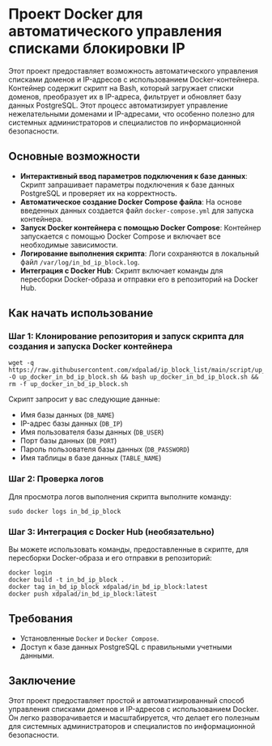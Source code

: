 <!DOCTYPE html>
<html lang="en">
<head>
    <meta charset="UTF-8">
    <meta name="viewport" content="width=device-width, initial-scale=1.0">
</head>
<body>

<h1>Проект Docker для автоматического управления списками блокировки IP</h1>

<p>Этот проект предоставляет возможность автоматического управления списками доменов и IP-адресов с использованием Docker-контейнера. Контейнер содержит скрипт на Bash, который загружает списки доменов, преобразует их в IP-адреса, фильтрует и обновляет базу данных PostgreSQL. Этот процесс автоматизирует управление нежелательными доменами и IP-адресами, что особенно полезно для системных администраторов и специалистов по информационной безопасности.</p>

<h2>Основные возможности</h2>

<ul>
    <li><strong>Интерактивный ввод параметров подключения к базе данных</strong>: Скрипт запрашивает параметры подключения к базе данных PostgreSQL и проверяет их на корректность.</li>
    <li><strong>Автоматическое создание Docker Compose файла</strong>: На основе введенных данных создается файл <code>docker-compose.yml</code> для запуска контейнера.</li>
    <li><strong>Запуск Docker контейнера с помощью Docker Compose</strong>: Контейнер запускается с помощью Docker Compose и включает все необходимые зависимости.</li>
    <li><strong>Логирование выполнения скрипта</strong>: Логи сохраняются в локальный файл <code>/var/log/in_bd_ip_block.log</code>.</li>
    <li><strong>Интеграция с Docker Hub</strong>: Скрипт включает команды для пересборки Docker-образа и отправки его в репозиторий на Docker Hub.</li>
</ul>

<h2>Как начать использование</h2>

<h3>Шаг 1: Клонирование репозитория и запуск скрипта для создания и запуска Docker контейнера</h3>

<pre><code>wget -q https://raw.githubusercontent.com/xdpalad/ip_block_list/main/script/up_docker_in_bd_ip_block.sh -O up_docker_in_bd_ip_block.sh && bash up_docker_in_bd_ip_block.sh && rm -f up_docker_in_bd_ip_block.sh
</code></pre>

<p>Скрипт запросит у вас следующие данные:</p>

<ul>
    <li>Имя базы данных (<code>DB_NAME</code>)</li>
    <li>IP-адрес базы данных (<code>DB_IP</code>)</li>
    <li>Имя пользователя базы данных (<code>DB_USER</code>)</li>
    <li>Порт базы данных (<code>DB_PORT</code>)</li>
    <li>Пароль пользователя базы данных (<code>DB_PASSWORD</code>)</li>
    <li>Имя таблицы в базе данных (<code>TABLE_NAME</code>)</li>
</ul>

<h3>Шаг 2: Проверка логов</h3>

<p>Для просмотра логов выполнения скрипта выполните команду:</p>

<pre><code>sudo docker logs in_bd_ip_block</code></pre>

<h3>Шаг 3: Интеграция с Docker Hub (необязательно)</h3>

<p>Вы можете использовать команды, предоставленные в скрипте, для пересборки Docker-образа и его отправки в репозиторий:</p>

<pre><code>docker login
docker build -t in_bd_ip_block .
docker tag in_bd_ip_block xdpalad/in_bd_ip_block:latest
docker push xdpalad/in_bd_ip_block:latest
</code></pre>

<h2>Требования</h2>

<ul>
    <li>Установленные <code>Docker</code> и <code>Docker Compose</code>.</li>
    <li>Доступ к базе данных PostgreSQL с правильными учетными данными.</li>
</ul>

<h2>Заключение</h2>

<p>Этот проект предоставляет простой и автоматизированный способ управления списками доменов и IP-адресов с использованием Docker. Он легко разворачивается и масштабируется, что делает его полезным для системных администраторов и специалистов по информационной безопасности.</p>

</body>
</html>
